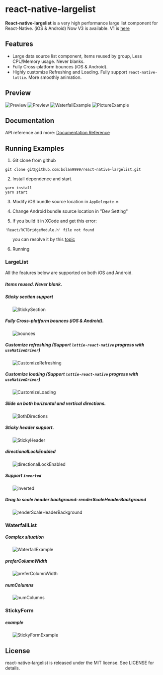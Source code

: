 # react-native-largelist

**React-native-largelist** is a very high performance large list component for React-Native. (iOS & Android) Now V3 is available. V1 is [here](https://github.com/bolan9999/react-native-largelist/tree/V1)

## Features

* Large data source list component, items reused by group, Less CPU/Memory usage. Never blanks.
* Fully Cross-platform bounces (iOS & Android).
* Highly customize Refreshing and Loading. Fully support `react-native-lottie`. More smoothly animation.

## Preview
![Preview](./docs/res/LottieRefreshing.gif)
![Preview](./docs/res/LottieLoading.gif)
![WaterfallExample](./docs/res/WaterfallExample.gif)
![PictureExample](./docs/res/PictureExample.gif)

## Documentation

API reference and more:  [Documentation Reference](https://bolan9999.github.io/react-native-largelist/)

## Running Examples

1. Git clone from github
```
git clone git@github.com:bolan9999/react-native-largelist.git
```

2. Install dependence and start.

```
yarn install
yarn start
```

3. Modify iOS bundle source location in `AppDelegate.m`

4. Change Android bundle source location in "Dev Setting"

5. If you build it in XCode and get this error:
```
'React/RCTBridgeModule.h' file not found
```
  &nbsp;&nbsp;&nbsp;&nbsp;&nbsp;&nbsp;you can resolve it by this [topic](https://github.com/facebook/react-native/issues/22000#issuecomment-438201084)

6. Running

### LargeList

All the features below are supported on both iOS and Android.

##### Items reused. Never blank.

##### Sticky section support

&nbsp;&nbsp;&nbsp;&nbsp;&nbsp;&nbsp;![StickySection](./docs/res/StickySection.gif)

##### Fully Cross-platform bounces (iOS & Android).

&nbsp;&nbsp;&nbsp;&nbsp;&nbsp;&nbsp;![bounces](./docs/res/bounces.gif)

##### Customize refreshing (Support `lottie-react-native` progress with `useNativeDriver`)

&nbsp;&nbsp;&nbsp;&nbsp;&nbsp;&nbsp;![CustomizeRefreshing](./docs/res/CustomizeRefreshing.gif)

##### Customize loading (Support `lottie-react-native` progress with `useNativeDriver`)

&nbsp;&nbsp;&nbsp;&nbsp;&nbsp;&nbsp;![CustomizeLoading](./docs/res/CustomizeLoading.gif)

##### Slide on both horizontal and vertical directions.

&nbsp;&nbsp;&nbsp;&nbsp;&nbsp;&nbsp;![BothDirections](./docs/res/BothDirections.gif)

##### Sticky header support.

&nbsp;&nbsp;&nbsp;&nbsp;&nbsp;&nbsp;![StickyHeader](./docs/res/StickyHeader.gif)

##### directionalLockEnabled

&nbsp;&nbsp;&nbsp;&nbsp;&nbsp;&nbsp;![directionalLockEnabled](./docs/res/directionalLockEnabled.gif)

##### Support `inverted`

&nbsp;&nbsp;&nbsp;&nbsp;&nbsp;&nbsp;![inverted](./docs/res/inverted.gif)

##### Drag to scale header background: renderScaleHeaderBackground

&nbsp;&nbsp;&nbsp;&nbsp;&nbsp;&nbsp;![renderScaleHeaderBackground](./docs/res/renderScaleHeaderBackground.gif)

### WaterfallList

##### Complex situation

&nbsp;&nbsp;&nbsp;&nbsp;&nbsp;&nbsp;![WaterfallExample](./docs/res/WaterfallExample.png)

##### preferColumnWidth

&nbsp;&nbsp;&nbsp;&nbsp;&nbsp;&nbsp;![preferColumnWidth](./docs/res/preferColumnWidth.gif)

##### numColumns

&nbsp;&nbsp;&nbsp;&nbsp;&nbsp;&nbsp;![numColumns](./docs/res/numColumns.gif)

### StickyForm

##### example

&nbsp;&nbsp;&nbsp;&nbsp;&nbsp;&nbsp;![StickyFormExample](./docs/res/StickyFormExample.gif)


## License

react-native-largelist is released under the MIT license. See LICENSE for details.

